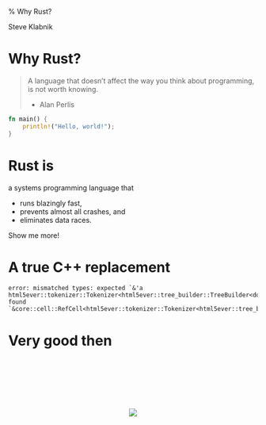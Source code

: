 % Why Rust?

Steve Klabnik

# Why Rust?

> A language that doesn’t affect the way you think about programming, is not
> worth knowing.
> 
> - Alan Perlis


```rust
fn main() {
    println!("Hello, world!");
}
```

# Rust is

a systems programming language that

* runs blazingly fast,
* prevents almost all crashes, and
* eliminates data races.

Show me more!

# A true C++ replacement

```text
error: mismatched types: expected `&'a html5ever::tokenizer::Tokenizer<html5ever::tree_builder::TreeBuilder<dom::node::TrustedNodeAddress,dom::servohtmlparser::Sink>>`, found `&core::cell::RefCell<html5ever::tokenizer::Tokenizer<html5ever::tree_builder::TreeBuilder<dom::node::TrustedNodeAddress,dom::servohtmlparser::Sink>>>`
```

# Very good then

<div style="text-align: center; margin-top: 120px">
<img src="http://www.rust-lang.org/logos/rust-logo-256x256-blk.png">
</div>
